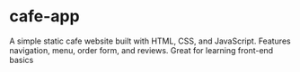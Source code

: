 # cafe-app
A simple static cafe website built with HTML, CSS, and JavaScript. Features navigation, menu, order form, and reviews. Great for learning front-end basics
